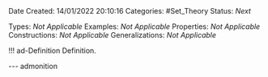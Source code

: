 <br />
<br />

Date Created: 14/01/2022 20:10:16
Categories: #Set_Theory 
Status: _Next_

Types: _Not Applicable_
Examples: _Not Applicable_ 
Properties: _Not Applicable_
Constructions: _Not Applicable_
Generalizations: _Not Applicable_

!!! ad-Definition Definition.



--- admonition
